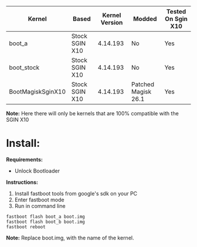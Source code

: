 | Kernel| Based | Kernel Version | Modded | Tested On Sgin X10 |
| --- | --- | --- | --- | --- |
| boot_a | Stock SGIN X10  | 4.14.193 | No | Yes |
| boot_stock | Stock SGIN X10  | 4.14.193 | No | Yes |
| BootMagiskSginX10 | Stock SGIN X10  | 4.14.193 | Patched Magisk 26.1 | Yes |

**Note:** Here there will only be kernels that are 100% compatible with the SGIN X10

# Install:
**Requirements:**
- Unlock Bootloader

**Instructions:** 
1. Install fastboot tools from google's sdk on your PC
2. Enter fastboot mode
3. Run in command line
```
fastboot flash boot_a boot.img 
fastboot flash boot_b boot.img
fastboot reboot
```

**Note:** Replace boot.img, with the name of the kernel.
